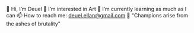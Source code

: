 👋 Hi, I’m Deuel
👀 I’m interested in Art
🌱 I’m currently learning as much as I can
📫 How to reach me: deuel.ellan@gmail.com
📕 "Champions arise from the ashes of brutality"
